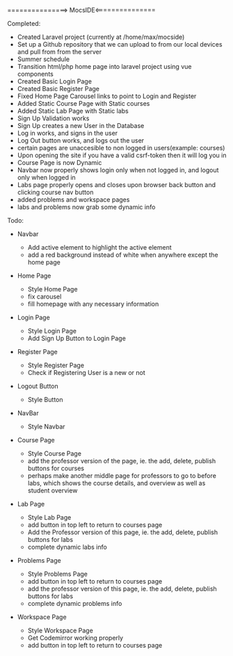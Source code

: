 ===============> MocsIDE<===============

Completed:

* Created Laravel project (currently at /home/max/mocside)
* Set up a Github repository that we can upload to from our local devices and pull from from the server
* Summer schedule
* Transition html/php home page into laravel project using vue components
* Created Basic Login Page
* Created Basic Register Page
* Fixed Home Page Carousel links to point to Login and Register
* Added Static Course Page with Static courses
* Added Static Lab Page with Static labs
* Sign Up Validation works
* Sign Up creates a new User in the Database
* Log in works, and signs in the user
* Log Out button works, and logs out the user
* certain pages are unaccesible to non logged in users(example: courses)
* Upon opening the site if you have a valid csrf-token then it will log you in
* Course Page is now Dynamic
* Navbar now properly shows login only when not logged in, and logout only when logged in
* Labs page properly opens and closes upon browser back button and clicking course nav button
* added problems and workspace pages
* labs and problems now grab some dynamic info



Todo:

* Navbar
	* Add active element to highlight the active element
	* add a red background instead of white when anywhere except the home page

* Home Page
	* Style Home Page
	* fix carousel
	* fill homepage with any necessary information

* Login Page
	* Style Login Page
	* Add Sign Up Button to Login Page

* Register Page
	* Style Register Page
	* Check if Registering User is a new or not

* Logout Button
	* Style Button

* NavBar
	* Style Navbar

* Course Page
	* Style Course Page
	* add the professor version of the page, ie. the add, delete, publish buttons for courses
	* perhaps make another middle page for professors to go to before labs, which shows the course details, and overview as well as student overview

* Lab Page
	* Style Lab Page
	* add button in top left to return to courses page
	* Add the Professor version of this page, ie. the add, delete, publish buttons for labs
	* complete dynamic labs info

* Problems Page
	* Style Problems Page
	* add button in top left to return to courses page
	* add the professor version of this page, ie. the add, delete, publish buttons for labs
	* complete dynamic problems info

* Workspace Page
	* Style Workspace Page
	* Get Codemirror working properly
	* add button in top left to return to courses page


